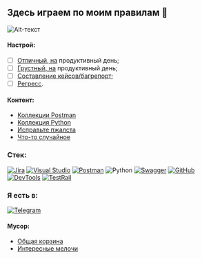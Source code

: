 ## Здесь играем по моим правилам 👋
![Alt-текст](https://i.imgur.com/wQq1SZA.png)

#### Настрой:
- [ ] [Отличный, на](https://open.spotify.com/playlist/2u2UIca0pu2kbym2ag5oku?si=65baeb6242c44d3d) продуктивный день;
- [ ] [Грустный, на](https://www.youtube.com/watch?v=i5wpUuZNy14&ab_channel=UKFDrum%26Bass) продуктивный день;
- [ ] [Составление кейсов/багрепорт](https://open.spotify.com/playlist/37i9dQZF1DWZnzwzLBft6A?si=efbf99c042a34af0);
- [ ] [Регресс](https://open.spotify.com/playlist/2u2UIca0pu2kbym2ag5oku?si=65baeb6242c44d3d).

#### Контент:
- [Коллекции Postman](https://github.com/ivettewo/postman)
- [Коллекция Python](https://github.com/ivettewo/python)
- [Исправьте пжалста](https://github.com/ivettewo/need_fix)
- [Что-то случайное](https://github.com/ivettewo/random)

### Стек:
[![Jira](https://img.shields.io/static/v1?style=for-the-badge&message=Jira&color=0052CC&logo=Jira&logoColor=FFFFFF&label=)](https://youtu.be/dQw4w9WgXcQ?t=1)
[![Visual Studio](https://img.shields.io/static/v1?style=for-the-badge&message=Visual+Studio&color=5C2D91&logo=Visual+Studio&logoColor=FFFFFF&label=)](https://youtu.be/dQw4w9WgXcQ?t=1)
[![Postman](https://img.shields.io/static/v1?style=for-the-badge&message=Postman&color=FF6C37&logo=Postman&logoColor=FFFFFF&label=)](https://youtu.be/dQw4w9WgXcQ?t=1)
![Python](https://img.shields.io/static/v1?style=for-the-badge&message=Python&color=3776AB&logo=Python&logoColor=FFFFFF&label=)
[![Swagger](https://img.shields.io/static/v1?style=for-the-badge&message=Swagger&color=222222&logo=Swagger&logoColor=85EA2D&label=)](https://youtu.be/dQw4w9WgXcQ?t=1)
[![GitHub](https://img.shields.io/static/v1?style=for-the-badge&message=GitHub&color=181717&logo=GitHub&logoColor=FFFFFF&label=)](https://youtu.be/dQw4w9WgXcQ?t=1)
[![DevTools](https://img.shields.io/static/v1?style=for-the-badge&message=DevTools&color=222222&logo=Google+Chrome&logoColor=FFFFFF&label=)](https://youtu.be/dQw4w9WgXcQ?t=1)
[![TestRail](https://img.shields.io/static/v1?style=for-the-badge&message=TestRail&color=222222&logo=%C3%A9&logoColor=FECC00&label=)](https://youtu.be/dQw4w9WgXcQ?t=1)

### Я есть в:
[![Telegram](https://img.shields.io/static/v1?style=for-the-badge&message=Telegram&color=26A5E4&logo=Telegram&logoColor=FFFFFF&label=)](https://t.me/sawich94)


#### Мусор:
- [Общая корзина](https://github.com/ivettewo/trash)
- [Интересные мелочи](https://github.com/ivettewo/trash/tree/main/int)
